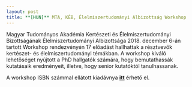 ```yaml
---
layout: post
title: **[HUN]** MTA, KÉB, Élelmiszertudományi Albizottság Workshop 
---
```


Magyar Tudományos Akadémia Kertészeti és Élelmiszertudományi Bizottságának 
Élelmiszertudományi Albizottsága 2018. december 6-án tartott Workshop rendezvényén 
17 előadást hallhattak a résztvevők kertészet- és élelmiszertudományi témákban. A workshop
kiváló lehetőséget nyújtott a PhD hallgatók számára, hogy bemutathassák kutatásaik
eredményeit, illetve, hogy senior kutatóktól tanulhassanak. 

A workshop ISBN számmal ellátott kiadávnya **[itt](https://drive.google.com/file/d/1BSLmdj0Jo6FqWAikEO-dNwRFLoe14OIi/view?usp=sharing)** érhető el. 